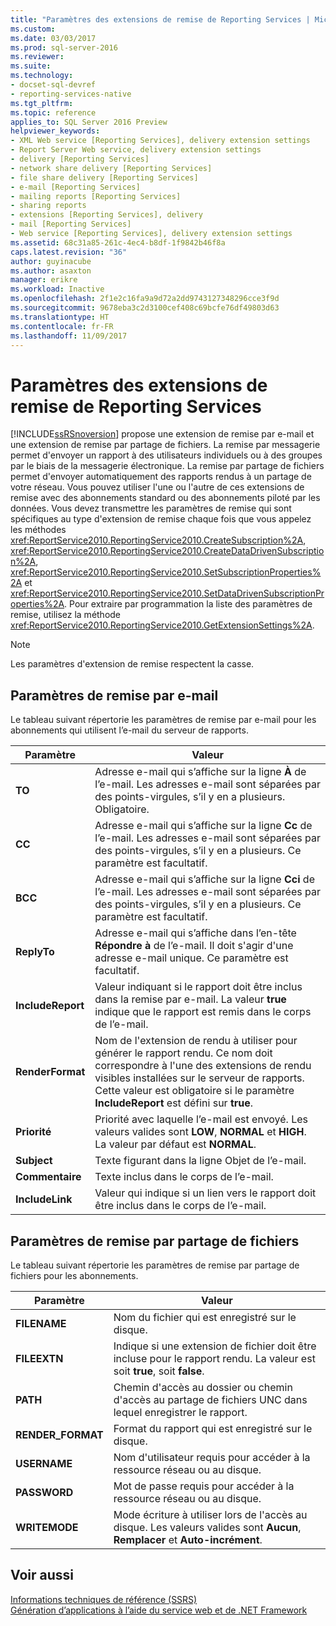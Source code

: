 ```yaml
---
title: "Paramètres des extensions de remise de Reporting Services | Microsoft Docs"
ms.custom: 
ms.date: 03/03/2017
ms.prod: sql-server-2016
ms.reviewer: 
ms.suite: 
ms.technology:
- docset-sql-devref
- reporting-services-native
ms.tgt_pltfrm: 
ms.topic: reference
applies_to: SQL Server 2016 Preview
helpviewer_keywords:
- XML Web service [Reporting Services], delivery extension settings
- Report Server Web service, delivery extension settings
- delivery [Reporting Services]
- network share delivery [Reporting Services]
- file share delivery [Reporting Services]
- e-mail [Reporting Services]
- mailing reports [Reporting Services]
- sharing reports
- extensions [Reporting Services], delivery
- mail [Reporting Services]
- Web service [Reporting Services], delivery extension settings
ms.assetid: 68c31a85-261c-4ec4-b8df-1f9842b46f8a
caps.latest.revision: "36"
author: guyinacube
ms.author: asaxton
manager: erikre
ms.workload: Inactive
ms.openlocfilehash: 2f1e2c16fa9a9d72a2dd9743127348296cce3f9d
ms.sourcegitcommit: 9678eba3c2d3100cef408c69bcfe76df49803d63
ms.translationtype: HT
ms.contentlocale: fr-FR
ms.lasthandoff: 11/09/2017
---
```

# <a name="reporting-services-delivery-extension-settings"></a>Paramètres des extensions de remise de Reporting Services
  [!INCLUDE[ssRSnoversion](../../../includes/ssrsnoversion-md.md)] propose une extension de remise par e-mail et une extension de remise par partage de fichiers. La remise par messagerie permet d'envoyer un rapport à des utilisateurs individuels ou à des groupes par le biais de la messagerie électronique. La remise par partage de fichiers permet d'envoyer automatiquement des rapports rendus à un partage de votre réseau. Vous pouvez utiliser l'une ou l'autre de ces extensions de remise avec des abonnements standard ou des abonnements piloté par les données. Vous devez transmettre les paramètres de remise qui sont spécifiques au type d'extension de remise chaque fois que vous appelez les méthodes <xref:ReportService2010.ReportingService2010.CreateSubscription%2A>, <xref:ReportService2010.ReportingService2010.CreateDataDrivenSubscription%2A>, <xref:ReportService2010.ReportingService2010.SetSubscriptionProperties%2A> et <xref:ReportService2010.ReportingService2010.SetDataDrivenSubscriptionProperties%2A>. Pour extraire par programmation la liste des paramètres de remise, utilisez la méthode <xref:ReportService2010.ReportingService2010.GetExtensionSettings%2A>.  
  
> [!NOTE]  
>  Les paramètres d'extension de remise respectent la casse.  
  
## <a name="e-mail-delivery-settings"></a>Paramètres de remise par e-mail  
 Le tableau suivant répertorie les paramètres de remise par e-mail pour les abonnements qui utilisent l’e-mail du serveur de rapports.  
  
|Paramètre|Valeur|  
|-------------|-----------|  
|**TO**|Adresse e-mail qui s’affiche sur la ligne **À** de l’e-mail. Les adresses e-mail sont séparées par des points-virgules, s’il y en a plusieurs. Obligatoire.|  
|**CC**|Adresse e-mail qui s’affiche sur la ligne **Cc** de l’e-mail. Les adresses e-mail sont séparées par des points-virgules, s’il y en a plusieurs. Ce paramètre est facultatif.|  
|**BCC**|Adresse e-mail qui s’affiche sur la ligne **Cci** de l’e-mail. Les adresses e-mail sont séparées par des points-virgules, s’il y en a plusieurs. Ce paramètre est facultatif.|  
|**ReplyTo**|Adresse e-mail qui s’affiche dans l’en-tête **Répondre à** de l’e-mail. Il doit s'agir d'une adresse e-mail unique. Ce paramètre est facultatif.|  
|**IncludeReport**|Valeur indiquant si le rapport doit être inclus dans la remise par e-mail. La valeur **true** indique que le rapport est remis dans le corps de l’e-mail.|  
|**RenderFormat**|Nom de l'extension de rendu à utiliser pour générer le rapport rendu. Ce nom doit correspondre à l'une des extensions de rendu visibles installées sur le serveur de rapports. Cette valeur est obligatoire si le paramètre **IncludeReport** est défini sur **true**.|  
|**Priorité**|Priorité avec laquelle l’e-mail est envoyé. Les valeurs valides sont **LOW**, **NORMAL** et **HIGH**. La valeur par défaut est **NORMAL**.|  
|**Subject**|Texte figurant dans la ligne Objet de l’e-mail.|  
|**Commentaire**|Texte inclus dans le corps de l’e-mail.|  
|**IncludeLink**|Valeur qui indique si un lien vers le rapport doit être inclus dans le corps de l’e-mail.|  
  
## <a name="file-share-delivery-settings"></a>Paramètres de remise par partage de fichiers  
 Le tableau suivant répertorie les paramètres de remise par partage de fichiers pour les abonnements.  
  
|Paramètre|Valeur|  
|-------------|-----------|  
|**FILENAME**|Nom du fichier qui est enregistré sur le disque.|  
|**FILEEXTN**|Indique si une extension de fichier doit être incluse pour le rapport rendu. La valeur est soit **true**, soit **false**.|  
|**PATH**|Chemin d'accès au dossier ou chemin d'accès au partage de fichiers UNC dans lequel enregistrer le rapport.|  
|**RENDER_FORMAT**|Format du rapport qui est enregistré sur le disque.|  
|**USERNAME**|Nom d'utilisateur requis pour accéder à la ressource réseau ou au disque.|  
|**PASSWORD**|Mot de passe requis pour accéder à la ressource réseau ou au disque.|  
|**WRITEMODE**|Mode écriture à utiliser lors de l'accès au disque. Les valeurs valides sont **Aucun**, **Remplacer** et **Auto-incrément**.|  
  
## <a name="see-also"></a>Voir aussi  
 [Informations techniques de référence &#40;SSRS&#41;](../../../reporting-services/technical-reference-ssrs.md)   
 [Génération d’applications à l’aide du service web et de .NET Framework](../../../reporting-services/report-server-web-service/net-framework/building-applications-using-the-web-service-and-the-net-framework.md)  
  
  
